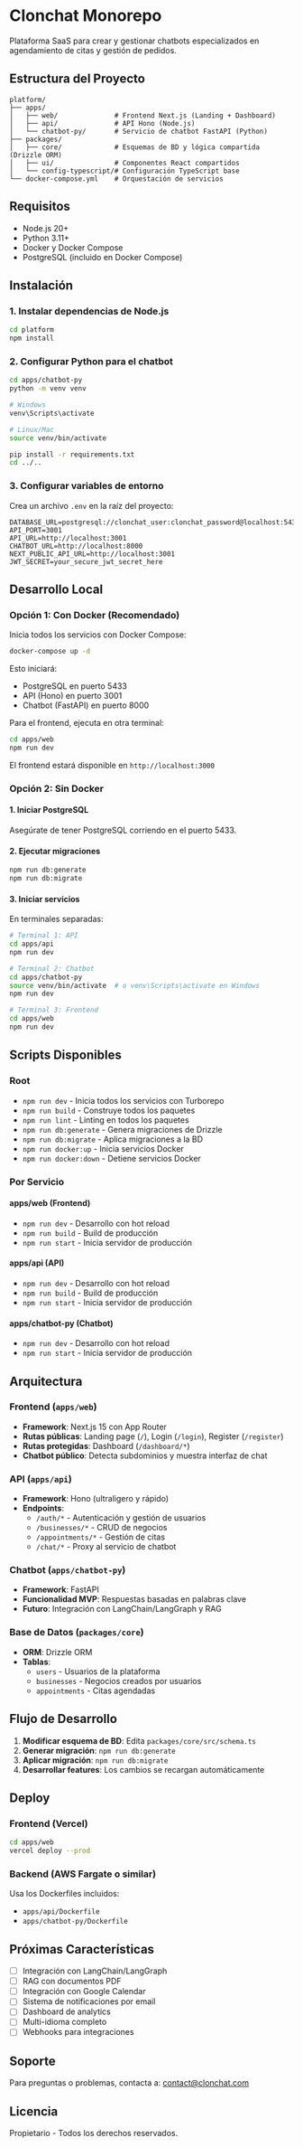 # Clonchat Monorepo

Plataforma SaaS para crear y gestionar chatbots especializados en agendamiento de citas y gestión de pedidos.

## Estructura del Proyecto

```
platform/
├── apps/
│   ├── web/              # Frontend Next.js (Landing + Dashboard)
│   ├── api/              # API Hono (Node.js)
│   └── chatbot-py/       # Servicio de chatbot FastAPI (Python)
├── packages/
│   ├── core/             # Esquemas de BD y lógica compartida (Drizzle ORM)
│   ├── ui/               # Componentes React compartidos
│   └── config-typescript/# Configuración TypeScript base
└── docker-compose.yml    # Orquestación de servicios
```

## Requisitos

- Node.js 20+
- Python 3.11+
- Docker y Docker Compose
- PostgreSQL (incluido en Docker Compose)

## Instalación

### 1. Instalar dependencias de Node.js

```bash
cd platform
npm install
```

### 2. Configurar Python para el chatbot

```bash
cd apps/chatbot-py
python -m venv venv

# Windows
venv\Scripts\activate

# Linux/Mac
source venv/bin/activate

pip install -r requirements.txt
cd ../..
```

### 3. Configurar variables de entorno

Crea un archivo `.env` en la raíz del proyecto:

```env
DATABASE_URL=postgresql://clonchat_user:clonchat_password@localhost:5433/clonchat_db
API_PORT=3001
API_URL=http://localhost:3001
CHATBOT_URL=http://localhost:8000
NEXT_PUBLIC_API_URL=http://localhost:3001
JWT_SECRET=your_secure_jwt_secret_here
```

## Desarrollo Local

### Opción 1: Con Docker (Recomendado)

Inicia todos los servicios con Docker Compose:

```bash
docker-compose up -d
```

Esto iniciará:
- PostgreSQL en puerto 5433
- API (Hono) en puerto 3001
- Chatbot (FastAPI) en puerto 8000

Para el frontend, ejecuta en otra terminal:

```bash
cd apps/web
npm run dev
```

El frontend estará disponible en `http://localhost:3000`

### Opción 2: Sin Docker

#### 1. Iniciar PostgreSQL

Asegúrate de tener PostgreSQL corriendo en el puerto 5433.

#### 2. Ejecutar migraciones

```bash
npm run db:generate
npm run db:migrate
```

#### 3. Iniciar servicios

En terminales separadas:

```bash
# Terminal 1: API
cd apps/api
npm run dev

# Terminal 2: Chatbot
cd apps/chatbot-py
source venv/bin/activate  # o venv\Scripts\activate en Windows
npm run dev

# Terminal 3: Frontend
cd apps/web
npm run dev
```

## Scripts Disponibles

### Root

- `npm run dev` - Inicia todos los servicios con Turborepo
- `npm run build` - Construye todos los paquetes
- `npm run lint` - Linting en todos los paquetes
- `npm run db:generate` - Genera migraciones de Drizzle
- `npm run db:migrate` - Aplica migraciones a la BD
- `npm run docker:up` - Inicia servicios Docker
- `npm run docker:down` - Detiene servicios Docker

### Por Servicio

#### apps/web (Frontend)
- `npm run dev` - Desarrollo con hot reload
- `npm run build` - Build de producción
- `npm run start` - Inicia servidor de producción

#### apps/api (API)
- `npm run dev` - Desarrollo con hot reload
- `npm run build` - Build de producción
- `npm run start` - Inicia servidor de producción

#### apps/chatbot-py (Chatbot)
- `npm run dev` - Desarrollo con hot reload
- `npm run start` - Inicia servidor de producción

## Arquitectura

### Frontend (`apps/web`)
- **Framework**: Next.js 15 con App Router
- **Rutas públicas**: Landing page (`/`), Login (`/login`), Register (`/register`)
- **Rutas protegidas**: Dashboard (`/dashboard/*`)
- **Chatbot público**: Detecta subdominios y muestra interfaz de chat

### API (`apps/api`)
- **Framework**: Hono (ultraligero y rápido)
- **Endpoints**:
  - `/auth/*` - Autenticación y gestión de usuarios
  - `/businesses/*` - CRUD de negocios
  - `/appointments/*` - Gestión de citas
  - `/chat/*` - Proxy al servicio de chatbot

### Chatbot (`apps/chatbot-py`)
- **Framework**: FastAPI
- **Funcionalidad MVP**: Respuestas basadas en palabras clave
- **Futuro**: Integración con LangChain/LangGraph y RAG

### Base de Datos (`packages/core`)
- **ORM**: Drizzle ORM
- **Tablas**:
  - `users` - Usuarios de la plataforma
  - `businesses` - Negocios creados por usuarios
  - `appointments` - Citas agendadas

## Flujo de Desarrollo

1. **Modificar esquema de BD**: Edita `packages/core/src/schema.ts`
2. **Generar migración**: `npm run db:generate`
3. **Aplicar migración**: `npm run db:migrate`
4. **Desarrollar features**: Los cambios se recargan automáticamente

## Deploy

### Frontend (Vercel)
```bash
cd apps/web
vercel deploy --prod
```

### Backend (AWS Fargate o similar)
Usa los Dockerfiles incluidos:
- `apps/api/Dockerfile`
- `apps/chatbot-py/Dockerfile`

## Próximas Características

- [ ] Integración con LangChain/LangGraph
- [ ] RAG con documentos PDF
- [ ] Integración con Google Calendar
- [ ] Sistema de notificaciones por email
- [ ] Dashboard de analytics
- [ ] Multi-idioma completo
- [ ] Webhooks para integraciones

## Soporte

Para preguntas o problemas, contacta a: contact@clonchat.com

## Licencia

Propietario - Todos los derechos reservados.
